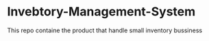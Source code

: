 # Invebtory-Management-System
This repo containe the product that handle small inventory bussiness 
